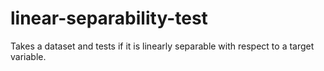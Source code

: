 # linear-separability-test
Takes a dataset and tests if it is linearly separable with respect to a target variable.
